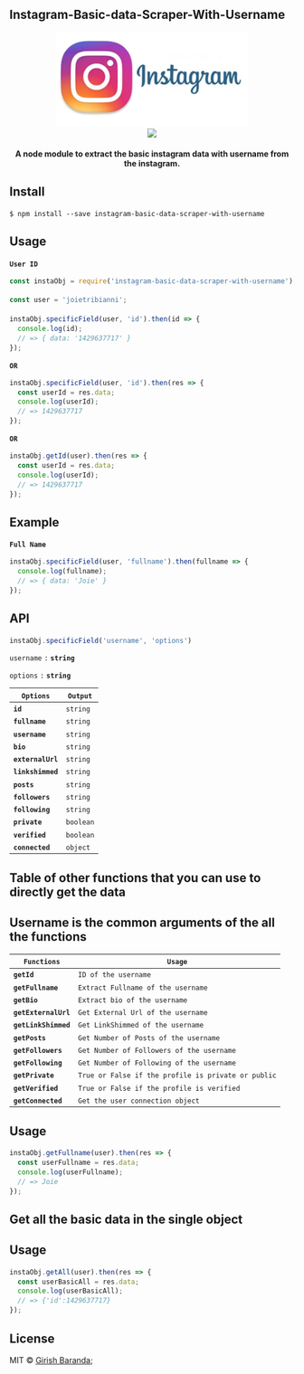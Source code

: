 ## Instagram-Basic-data-Scraper-With-Username
<p align="center">
<img src="mime/instagram.jpg" width="340">
<br><a href="https://travis-ci.org/girishbaranda/Instagram-Basic-Data-Scraper-With-Username">
    <img src="https://travis-ci.org/girishbaranda/Instagram-Basic-Data-Scraper-With-Username.svg?branch=master">
    </a>
    <br>
    <br>
    <b>A node module to extract the basic instagram data with username from the instagram.</b>
</p>

## Install

```
$ npm install --save instagram-basic-data-scraper-with-username
```

## Usage

__`User ID`__
```js
const instaObj = require('instagram-basic-data-scraper-with-username');

const user = 'joietribianni';

instaObj.specificField(user, 'id').then(id => {
  console.log(id);
  // => { data: '1429637717' }
});
```

__`OR`__

```js
instaObj.specificField(user, 'id').then(res => {
  const userId = res.data;
  console.log(userId);
  // => 1429637717
});
```

__`OR`__

```js
instaObj.getId(user).then(res => {
  const userId = res.data;
  console.log(userId);
  // => 1429637717
});
```

## Example

__`Full Name`__

```js
instaObj.specificField(user, 'fullname').then(fullname => {
  console.log(fullname);
  // => { data: 'Joie' }
});
```

## API

```js
instaObj.specificField('username', 'options')
```

`username` `:`  __`string`__

`options` `:` __`string`__


| __`Options`__      | __`Output`__  |
|--------------------|---------------|
| __`id`__           | `string`      |
| __`fullname`__     | `string`      |
| __`username`__     | `string`      |
| __`bio`__          | `string`      |
| __`externalUrl`__  | `string`      |
| __`linkshimmed`__  | `string`      |
| __`posts`__        |  `string`     |
| __`followers`__    |  `string`     |
| __`following`__    |  `string`     |
| __`private`__      |  `boolean`    |
| __`verified`__     |  `boolean`    |
| __`connected`__    |  `object`     |




## Table of other functions that you can use to directly get the data

## Username is the common arguments of the all the functions 

| __`Functions`__      | __`Usage`__  |
|--------------------|---------------|
| __`getId`__           | `ID of the username`      |
| __`getFullname`__     | `Extract Fullname of the username`      |
| __`getBio`__          | `Extract bio of the username`      |
| __`getExternalUrl`__  | `Get External Url of the username`      |
| __`getLinkShimmed`__  | `Get LinkShimmed of the username`      |
| __`getPosts`__        |  `Get Number of Posts of the username`     |
| __`getFollowers`__    |  `Get Number of Followers of the username`     |
| __`getFollowing`__    |  `Get Number of Following of the username`     |
| __`getPrivate`__      |  `True or False if the profile is private or public`    |
| __`getVerified`__     |  `True or False if the profile is verified`    |
| __`getConnected`__    |  `Get the user connection object`     |


## Usage
```js
instaObj.getFullname(user).then(res => {
  const userFullname = res.data;
  console.log(userFullname);
  // => Joie
});
```


## Get all the basic data in the single object

## Usage
```js
instaObj.getAll(user).then(res => {
  const userBasicAll = res.data;
  console.log(userBasicAll);
  // => {'id':1429637717}
});
```




## License

MIT &copy; [Girish Baranda](https://girishbaranda.github.io);
